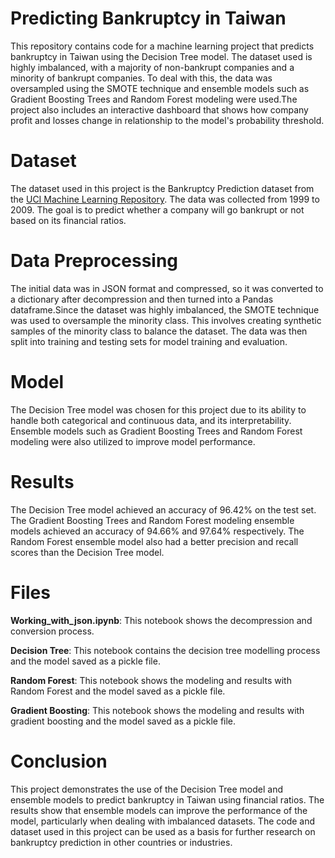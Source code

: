 # Predicting Bankruptcy in Taiwan

This repository contains code for a machine learning project that predicts bankruptcy in Taiwan using the Decision Tree model. The dataset used is highly imbalanced, with a majority of non-bankrupt companies and a minority of bankrupt companies. To deal with this, the data was oversampled using the SMOTE technique and ensemble models such as Gradient Boosting Trees and Random Forest modeling were used.The project also includes an interactive dashboard that shows how company profit and losses change in relationship to the model's probability threshold.


# Dataset

The dataset used in this project is the Bankruptcy Prediction dataset from the [UCI Machine Learning Repository](https://archive.ics.uci.edu/ml/datasets/Taiwanese+Bankruptcy+Prediction). The data was collected from 1999 to 2009. The goal is to predict whether a company will go bankrupt or not based on its financial ratios.


# Data Preprocessing

The initial data was in JSON format and compressed, so it was converted to a dictionary after decompression and then turned into a Pandas dataframe.Since the dataset was highly imbalanced, the SMOTE technique was used to oversample the minority class. This involves creating synthetic samples of the minority class to balance the dataset. The data was then split into training and testing sets for model training and evaluation.


# Model

The Decision Tree model was chosen for this project due to its ability to handle both categorical and continuous data, and its interpretability. Ensemble models such as Gradient Boosting Trees and Random Forest modeling were also utilized to improve model performance.


# Results

The Decision Tree model achieved an accuracy of 96.42% on the test set. The Gradient Boosting Trees and Random Forest modeling ensemble models achieved an accuracy of 94.66% and 97.64% respectively. The Random Forest ensemble model also had  a better precision and recall scores than the Decision Tree model.


# Files
**Working_with_json.ipynb**: This notebook shows the decompression and conversion process.

**Decision Tree**: This notebook contains the decision tree modelling process and the model saved as a pickle file.

**Random Forest**: This notebook shows the modeling and results with Random Forest and the model saved as a pickle file.

**Gradient Boosting**: This notebook shows the modeling and results with gradient boosting and the model saved as a pickle file.


# Conclusion

This project demonstrates the use of the Decision Tree model and ensemble models to predict bankruptcy in Taiwan using financial ratios. The results show that ensemble models can improve the performance of the model, particularly when dealing with imbalanced datasets. The code and dataset used in this project can be used as a basis for further research on bankruptcy prediction in other countries or industries.

